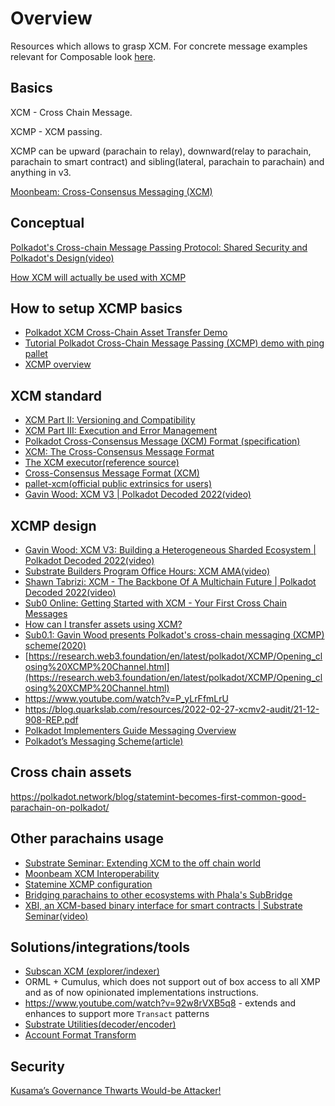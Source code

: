 # Overview

Resources which allows to grasp  XCM.  For concrete message examples relevant for Composable look [here](./xcm-examples.md).

## Basics

XCM - Cross Chain Message.

XCMP - XCM passing.

XCMP can be upward (parachain to relay), downward(relay to parachain, parachain to smart contract) and sibling(lateral, parachain to parachain) and anything in v3.

[Moonbeam: Cross-Consensus Messaging (XCM)](https://docs.moonbeam.network/builders/xcm/overview/)

## Conceptual

[Polkadot's Cross-chain Message Passing Protocol: Shared Security and Polkadot's Design(video)](https://www.youtube.com/watch?v=XU6dAAQD9UE)

[How XCM will actually be used with XCMP](https://forum.polkadot.network/t/how-xcm-will-actually-be-used-with-xcmp/190)

## How to setup XCMP basics

- [Polkadot XCM Cross-Chain Asset Transfer Demo](https://medium.com/oak-blockchain/polkadot-xcm-cross-chain-asset-transfer-demo-53aa9a2e97a7)
- [Tutorial Polkadot Cross-Chain Message Passing (XCMP) demo with ping pallet](https://medium.com/oak-blockchain/tutorial-polkadot-cross-chain-message-passing-xcmp-demo-with-ping-pallet-f53397158ab4)
- [XCMP overview](https://research.web3.foundation/en/latest/polkadot/XCMP/index.html)

## XCM standard

- [XCM Part II: Versioning and Compatibility](https://medium.com/polkadot-network/xcm-part-ii-versioning-and-compatibility-b313fc257b83)
- [XCM Part III: Execution and Error Management](https://medium.com/polkadot-network/xcm-part-iii-execution-and-error-management-ceb8155dd166)
- [Polkadot Cross-Consensus Message (XCM) Format (specification)](https://github.com/paritytech/xcm-format/blob/master/README.md)
- [XCM: The Cross-Consensus Message Format](https://medium.com/polkadot-network/xcm-the-cross-consensus-message-format-3b77b1373392)
- [The XCM executor(reference source)](https://github.com/paritytech/polkadot/blob/master/xcm/xcm-executor/src/lib.rs)
- [Cross-Consensus Message Format (XCM)](https://wiki.polkadot.network/docs/learn-xcm)
- [pallet-xcm(official public extrinsics for users)](https://github.com/paritytech/polkadot/blob/master/xcm/pallet-xcm/src/lib.rs)
- [Gavin Wood: XCM V3 | Polkadot Decoded 2022(video)](https://www.youtube.com/watch?v=ccfhYX3AimU)

## XCMP design

- [Gavin Wood: XCM V3: Building a Heterogeneous Sharded Ecosystem | Polkadot Decoded 2022(video)](https://www.youtube.com/watch?v=ccfhYX3AimU)
- [Substrate Builders Program Office Hours: XCM AMA(video)](https://www.youtube.com/watch?v=cS8GvPGMLS0)
- [Shawn Tabrizi: XCM - The Backbone Of A Multichain Future | Polkadot Decoded 2022(video)](https://www.youtube.com/watch?v=2tmspefsygQ)
- [Sub0 Online: Getting Started with XCM - Your First Cross Chain Messages](https://www.youtube.com/watch?v=5cgq5jOZx9g)
- [How can I transfer assets using XCM?](https://substrate.stackexchange.com/questions/37/how-can-i-transfer-assets-using-xcm)
- [Sub0.1: Gavin Wood presents Polkadot's cross-chain messaging (XCMP) scheme(2020)](https://www.youtube.com/watch?v=wrA9vlPjVPE)
- [https://research.web3.foundation/en/latest/polkadot/XCMP/Opening_closing%20XCMP%20Channel.html](https://research.web3.foundation/en/latest/polkadot/XCMP/Opening_closing%20XCMP%20Channel.html)
- <https://www.youtube.com/watch?v=P_yLrFfmLrU>
- <https://blog.quarkslab.com/resources/2022-02-27-xcmv2-audit/21-12-908-REP.pdf>
- [Polkadot Implementers Guide Messaging Overview](https://github.com/paritytech/polkadot/blob/master/roadmap/implementers-guide/src/messaging.md)
- [Polkadot’s Messaging Scheme(article)](https://medium.com/web3foundation/polkadots-messaging-scheme-b1ec560908b7)

## Cross chain assets

<https://polkadot.network/blog/statemint-becomes-first-common-good-parachain-on-polkadot/>

## Other parachains usage

- [Substrate Seminar: Extending XCM to the off chain world](https://www.youtube.com/watch?v=5mspUoK1aIE)
- [Moonbeam XCM Interoperability](https://docs.moonbeam.network/builders/xcm/)
- [Statemine XCMP configuration](https://github.com/paritytech/cumulus/blob/master/parachains/runtimes/assets/statemine/src/xcm_config.rs)
- [Bridging parachains to other ecosystems with Phala's SubBridge](https://www.youtube.com/watch?v=K5i_BpuZAnE)
- [XBI, an XCM-based binary interface for smart contracts | Substrate Seminar(video)](https://www.youtube.com/watch?v=9nBGSMs8XM8)

## Solutions/integrations/tools

- [Subscan XCM (explorer/indexer)](https://picasso.subscan.io/xcm_dashboard)
- ORML + Cumulus, which does not support out of box access to all XMP and as of now opinionated implementations instructions.
- <https://www.youtube.com/watch?v=92w8rVXB5q8> - extends and enhances to support more `Transact` patterns
- [Substrate Utilities(decoder/encoder)](https://www.shawntabrizi.com/substrate-js-utilities)
- [Account Format Transform](https://polkadot.subscan.io/tools/ss58_transform)

## Security

[Kusama’s Governance Thwarts Would-be Attacker!](https://medium.com/kusama-network/kusamas-governance-thwarts-would-be-attacker-9023180f6fb)